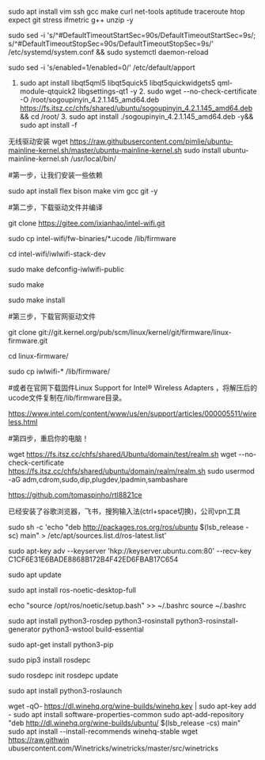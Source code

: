 
sudo apt install vim ssh gcc make curl net-tools aptitude traceroute htop expect git stress ifmetric  g++ unzip -y


sudo sed -i 's/^#DefaultTimeoutStartSec=90s/DefaultTimeoutStartSec=9s/; s/^#DefaultTimeoutStopSec=90s/DefaultTimeoutStopSec=9s/' /etc/systemd/system.conf && sudo systemctl daemon-reload

sudo sed -i 's/enabled=1/enabled=0/' /etc/default/apport


 1. sudo apt install libqt5qml5 libqt5quick5 libqt5quickwidgets5 qml-module-qtquick2 libgsettings-qt1 -y
    2. sudo wget --no-check-certificate -O /root/sogoupinyin_4.2.1.145_amd64.deb  https://fs.itsz.cc/chfs/shared/ubuntu/sogoupinyin_4.2.1.145_amd64.deb  && cd /root/
    3. sudo apt install ./sogoupinyin_4.2.1.145_amd64.deb -y&& sudo apt install -f

无线驱动安装
 wget https://raw.githubusercontent.com/pimlie/ubuntu-mainline-kernel.sh/master/ubuntu-mainline-kernel.sh
sudo install ubuntu-mainline-kernel.sh /usr/local/bin/


#第一步，让我们安装一些依赖

sudo apt install flex bison make vim gcc git -y

#第二步，下载驱动文件并编译

git clone https://gitee.com/ixianhao/intel-wifi.git

sudo cp intel-wifi/fw-binaries/*.ucode /lib/firmware

cd intel-wifi/iwlwifi-stack-dev

sudo make defconfig-iwlwifi-public

sudo make

sudo make install

#第三步，下载官网驱动文件


git clone git://git.kernel.org/pub/scm/linux/kernel/git/firmware/linux-firmware.git

cd linux-firmware/

sudo cp iwlwifi-* /lib/firmware/

#或者在官网下载固件Linux Support for Intel® Wireless Adapters ，将解压后的ucode文件复制在/lib/firmware目录。

https://www.intel.com/content/www/us/en/support/articles/000005511/wireless.html

#第四步，重启你的电脑！


wget  https://fs.itsz.cc/chfs/shared/Ubuntu/domain/test/realm.sh
wget  --no-check-certificate   https://fs.itsz.cc/chfs/shared/ubuntu/domain/realm/realm.sh
sudo usermod -aG adm,cdrom,sudo,dip,plugdev,lpadmin,sambashare

https://github.com/tomaspinho/rtl8821ce

已经安装了谷歌浏览器，飞书，搜狗输入法(ctrl+space切换)，公司vpn工具




sudo sh -c 'echo "deb http://packages.ros.org/ros/ubuntu $(lsb_release -sc) main" > /etc/apt/sources.list.d/ros-latest.list'

sudo apt-key adv --keyserver 'hkp://keyserver.ubuntu.com:80' --recv-key C1CF6E31E6BADE8868B172B4F42ED6FBAB17C654

sudo apt update

sudo apt install ros-noetic-desktop-full

echo "source /opt/ros/noetic/setup.bash" >> ~/.bashrc
source ~/.bashrc

sudo apt install python3-rosdep python3-rosinstall python3-rosinstall-generator python3-wstool build-essential

sudo apt-get install python3-pip 

sudo pip3 install rosdepc

sudo rosdepc init
rosdepc update

sudo apt install python3-roslaunch

wget -qO- https://dl.winehq.org/wine-builds/winehq.key | sudo apt-key add -
sudo apt install software-properties-common
sudo apt-add-repository "deb http://dl.winehq.org/wine-builds/ubuntu/ $(lsb_release -cs) main"
sudo apt install --install-recommends winehq-stable
wget https://raw.githwin    ubusercontent.com/Winetricks/winetricks/master/src/winetricks

